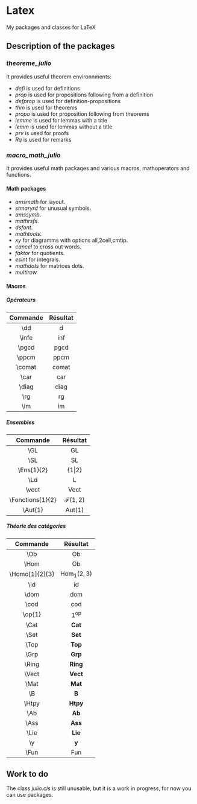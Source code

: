 # Latex
My packages and classes for LaTeX

## Description of the packages
### *theoreme_julio*
It provides useful theorem environnments:
- *defi* is used for definitions
- *prop* is used for propositions following from a definition
- *defprop* is used for definition-propositions
- *thm* is used for theorems
- *propo* is used for proposition following from theorems
- *lemme* is used for lemmas with a title
- *lemm* is used for lemmas without a title
- *prv* is used for proofs
- *Rq* is used for remarks

### *macro_math_julio*
It provides useful math packages and various macros, mathoperators and functions.

#### Math packages
- *amsmath* for layout.
- *stmaryrd* for unusual symbols.
- *amssymb*.
- *mathrsfs*.
- *dsfont*.
- *mathtools*.
- *xy* for diagramms with options all,2cell,cmtip.
- *cancel* to cross out words.
- *faktor* for quotients.
- *esint* for integrals.
- *mathdots* for matrices dots.
- *multirow*

#### Macros

##### Opérateurs

Commande | Résultat
:---: | :---:
 \dd | d 
 \infe | inf 
\pgcd | pgcd
\ppcm | ppcm
\comat | comat
\car | car
\diag | diag
\rg | rg
\im | im

##### Ensembles
Commande | Résultat
:---: | :---:
\GL | GL
\SL | SL
\Ens{1}{2} | {1\|2}
\Ld | L
\vect | Vect
\Fonctions{1}{2} | $\mathcal{F}(1,2)$
\Aut{1} | $\text{Aut}(1)$

##### Théorie des catégories

Commande | Résultat
:---: | :---:
\Ob | Ob
\Hom | Ob
\Homo[1]{2}{3} | $\text{Hom}_{1}(2,3)$
\id | id
\dom | dom
\cod | cod
\op{1} | $1^{\text{op}}$
\Cat | **Cat**
\Set | **Set**
\Top | **Top**
\Grp | **Grp**
\Ring | **Ring**
\Vect | **Vect**
\Mat | **Mat**
\B | **B**
\Htpy | **Htpy**
\Ab | **Ab**
\Ass | **Ass**
\Lie | **Lie**
\y | **y**
\Fun | Fun


## Work to do
The class *julio.cls* is still unusable, but it is a work in progress, for now you can use packages.
